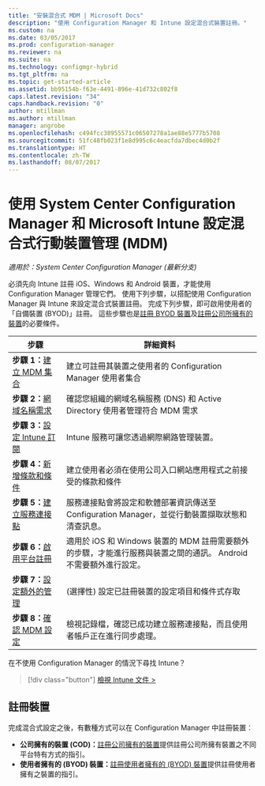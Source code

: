 ```yaml
---
title: "安裝混合式 MDM | Microsoft Docs"
description: "使用 Configuration Manager 和 Intune 設定混合式裝置註冊。"
ms.custom: na
ms.date: 03/05/2017
ms.prod: configuration-manager
ms.reviewer: na
ms.suite: na
ms.technology: configmgr-hybrid
ms.tgt_pltfrm: na
ms.topic: get-started-article
ms.assetid: bb95154b-f63e-4491-896e-41d732c802f8
caps.latest.revision: "34"
caps.handback.revision: "0"
author: mtillman
ms.author: mtillman
manager: angrobe
ms.openlocfilehash: c494fcc38955571c06507278a1ae88e5777b5708
ms.sourcegitcommit: 51fc48fb023f1e8d995c6c4eacfda7dbec4d0b2f
ms.translationtype: HT
ms.contentlocale: zh-TW
ms.lasthandoff: 08/07/2017
---
```

# <a name="setup-hybrid-mobile-device-management-mdm-with-system-center-configuration-manager-and-microsoft-intune"></a>使用 System Center Configuration Manager 和 Microsoft Intune 設定混合式行動裝置管理 (MDM)

*適用於：System Center Configuration Manager (最新分支)*


必須先向 Intune 註冊 iOS、Windows 和 Android 裝置，才能使用 Configuration Manager 管理它們。 使用下列步驟，以搭配使用 Configuration Manager 與 Intune 來設定混合式裝置註冊。 完成下列步驟，即可啟用使用者的「自備裝置 (BYOD)」註冊。 這些步驟也是[註冊 BYOD 裝置](enroll-hybrid-ios-mac.md)及[註冊公司所擁有的裝置](enroll-company-owned-devices.md)的必要條件。

 |步驟|詳細資料|  
 |-----------|-------------|  
 |**步驟 1：**[建立 MDM 集合](create-mdm-collection.md)|建立可註冊其裝置之使用者的 Configuration Manager 使用者集合|  
 |**步驟 2：**[網域名稱需求](confirm-dns.md)|確認您組織的網域名稱服務 (DNS) 和 Active Directory 使用者管理符合 MDM 需求|
 |**步驟 3：**[設定 Intune 訂閱](configure-intune-subscription.md)|Intune 服務可讓您透過網際網路管理裝置。|  
 |**步驟 4：**[新增條款和條件](terms-and-conditions.md)| 建立使用者必須在使用公司入口網站應用程式之前接受的條款和條件|
 |**步驟 5：**[建立服務連接點](create-service-connection-point.md)|服務連接點會將設定和軟體部署資訊傳送至 Configuration Manager，並從行動裝置擷取狀態和清查訊息。 |  
 |**步驟 6：**[啟用平台註冊](enable-platform-enrollment.md)|適用於 iOS 和 Windows 裝置的 MDM 註冊需要額外的步驟，才能進行服務與裝置之間的通訊。 Android 不需要額外進行設定。|  
 |**步驟 7：**[設定額外的管理](set-up-additional-management.md)|(選擇性) 設定已註冊裝置的設定項目和條件式存取|
 |**步驟 8：**[確認 MDM 設定](verify-mdm-configuration.md)|檢視記錄檔，確認已成功建立服務連接點，而且使用者帳戶正在進行同步處理。|

在不使用 Configuration Manager 的情況下尋找 Intune？
> [!div class="button"]
[檢視 Intune 文件 >](https://docs.microsoft.com/intune/deploy-use/enroll-devices-in-microsoft-intune)


## <a name="enroll-devices"></a>註冊裝置
完成混合式設定之後，有數種方式可以在 Configuration Manager 中註冊裝置︰
- **公司擁有的裝置 (COD)：**[註冊公司擁有的裝置](enroll-company-owned-devices.md)提供註冊公司所擁有裝置之不同平台特有方式的指引。
- **使用者擁有的 (BYOD) 裝置：**[註冊使用者擁有的 (BYOD) 裝置](enroll-hybrid-ios-mac.md)提供註冊使用者擁有之裝置的指引。
